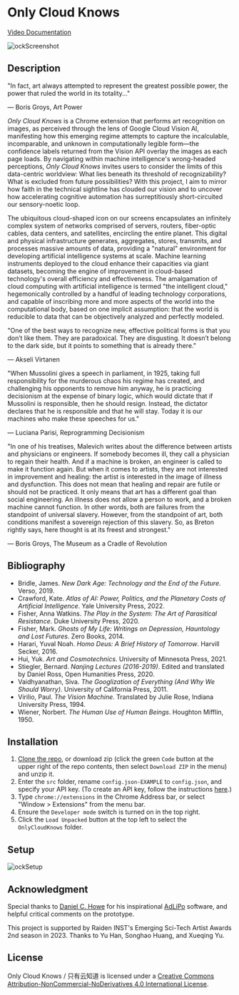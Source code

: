 # Only Cloud Knows

[Video Documentation](https://vimeo.com/872448154)

![ockScreenshot](https://github.com/user-attachments/assets/22f05812-091d-4709-a3f7-6130614ff659)

## Description

"In fact, art always attempted to represent the greatest possible power, the power that ruled the world in its totality..."

― Boris Groys, Art Power

_Only Cloud Knows_ is a Chrome extension that performs art recognition on images, as perceived through the lens of Google Cloud Vision AI, manifesting how this emerging regime attempts to capture the incalculable, incomparable, and unknown in computationally legible form—the confidence labels returned from the Vision API overlay the images as each page loads. By navigating within machine intelligence's wrong-headed perceptions, _Only Cloud Knows_ invites users to consider the limits of this data-centric worldview: What lies beneath its threshold of recognizability? What is excluded from future possibilities? With this project, I aim to mirror how faith in the technical sightline has clouded our vision and to uncover how accelerating cognitive automation has surreptitiously short-circuited our sensory-noetic loop.

The ubiquitous cloud-shaped icon on our screens encapsulates an infinitely complex system of networks comprised of servers, routers, fiber-optic cables, data centers, and satellites, encircling the entire planet. This digital and physical infrastructure generates, aggregates, stores, transmits, and processes massive amounts of data, providing a "natural" environment for developing artificial intelligence systems at scale. Machine learning instruments deployed to the cloud enhance their capacities via giant datasets, becoming the engine of improvement in cloud-based technology's overall efficiency and effectiveness. The amalgamation of cloud computing with artificial intelligence is termed "the intelligent cloud," hegemonically controlled by a handful of leading technology corporations, and capable of inscribing more and more aspects of the world into the computational body, based on one implicit assumption: that the world is reducible to data that can be objectively analyzed and perfectly modeled.

"One of the best ways to recognize new, effective political forms is that you don’t like them. They are paradoxical. They are disgusting. It doesn’t belong to the dark side, but it points to something that is already there."

— Akseli Virtanen

"When Mussolini gives a speech in parliament, in 1925, taking full responsibility for the murderous chaos his regime has created, and challenging his opponents to remove him anyway, he is practicing decisionism at the expense of binary logic, which would dictate that if Mussolini is responsible, then he should resign. Instead, the dictator declares that he is responsible and that he will stay. Today it is our machines who make these speeches for us."

― Luciana Parisi, Reprogramming Decisionism

"In one of his treatises, Malevich writes about the difference between artists and physicians or engineers. If somebody becomes ill, they call a physician to regain their health. And if a machine is broken, an engineer is called to make it function again. But when it comes to artists, they are not interested in improvement and healing: the artist is interested in the image of illness and dysfunction. This does not mean that healing and repair are futile or should not be practiced. It only means that art has a different goal than social engineering. An illness does not allow a person to work, and a broken machine cannot function. In other words, both are failures from the standpoint of universal slavery. However, from the standpoint of art, both conditions manifest a sovereign rejection of this slavery. So, as Breton rightly says, here thought is at its freest and strongest."

― Boris Groys, The Museum as a Cradle of Revolution

## Bibliography
* Bridle, James. _New Dark Age: Technology and the End of the Future_. Verso, 2019. 
* Crawford, Kate. _Atlas of AI: Power, Politics, and the Planetary Costs of Artificial Intelligence_. Yale University Press, 2022. 
* Fisher, Anna Watkins. _The Play in the System: The Art of Parasitical Resistance_. Duke University Press, 2020.
* Fisher, Mark. _Ghosts of My Life: Writings on Depression, Hauntology and Lost Futures_. Zero Books, 2014. 
* Harari, Yuval Noah. _Homo Deus: A Brief History of Tomorrow_. Harvill Secker, 2016. 
* Hui, Yuk. _Art and Cosmotechnics_. University of Minnesota Press, 2021.
* Stiegler, Bernard. _Nanjing Lectures (2016-2019)_. Edited and translated by Daniel Ross, Open Humanities Press, 2020. 
* Vaidhyanathan, Siva. _The Googlization of Everything (And Why We Should Worry)_. University of California Press, 2011. 
* Virilio, Paul. _The Vision Machine_. Translated by Julie Rose, Indiana University Press, 1994.
* Wiener, Norbert. _The Human Use of Human Beings_. Houghton Mifflin, 1950. 

## Installation
1. [Clone the repo](https://docs.github.com/en/repositories/creating-and-managing-repositories/cloning-a-repository), or download zip (click the green `Code` button at the upper right of the repo contents, then select `Download ZIP` in the menu) and unzip it.
2. Enter the `src` folder, rename `config.json-EXAMPLE` to `config.json`, and specify your API key. (To create an API key, follow the instructions [here](https://cloud.google.com/vision/docs/setup).)
3. Type `chrome://extensions` in the Chrome Address bar, or select "Window > Extensions" from the menu bar.
4. Ensure the `Developer mode` switch is turned on in the top right.
5. Click the `Load Unpacked` button at the top left to select the `OnlyCloudKnows` folder.

## Setup

![ockSetup](https://github.com/user-attachments/assets/c86d5c9d-5fbb-4a57-be1b-9d0dc55b386b)

## Acknowledgment
Special thanks to [Daniel C. Howe](https://rednoise.org/daniel/) for his inspirational [AdLiPo](https://rednoise.org/daniel/pages/adlipo/) software, and helpful critical comments on the prototype.

This project is supported by Raiden INST's Emerging Sci-Tech Artist Awards 2nd season in 2023. Thanks to Yu Han, Songhao Huang, and Xueqing Yu.

## License
Only Cloud Knows / 只有云知道 is licensed under a [Creative Commons Attribution-NonCommercial-NoDerivatives 4.0 International License](https://creativecommons.org/licenses/by-nc-nd/4.0/). 
